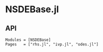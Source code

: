 # NSDEBase.jl

## API

```@autodocs
Modules = [NSDEBase]
Pages   = ["rhs.jl", "ivp.jl", "odes.jl"]
```
